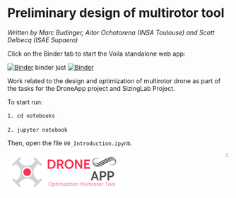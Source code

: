 # Preliminary design of multirotor tool
*Written by Marc Budinger, Aitor Ochotorena (INSA Toulouse) and Scott Delbecq (ISAE Supaero)*

Click on the Binder tab to start the Voila standalone web app:

[![Binder](https://mybinder.org/badge_logo.svg)](https://mybinder.org/v2/gh/aitorochotorena/multirotor-all/master?urlpath=voila)
binder just [![Binder](https://mybinder.org/badge_logo.svg)](https://mybinder.org/v2/gh/aitorochotorena/multirotor-all/master)

Work related to the design and optimization of multirotor drone as part of the tasks for the DroneApp project and SizingLab Project.

To start run:
    
    1. cd notebooks
    
    2. jupyter notebook

Then, open the file `00_Introduction.ipynb`.

![DroneApp](DroneApp_logo.png)
<img src="logo_sizinglab.png" style="float:right; max-width: 15px; display: inline" alt="SizingLab" /></a>
